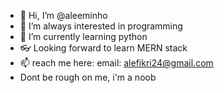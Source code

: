 - 👋 Hi, I’m @aleeminho
- 👀 I’m always interested in programming
- 🌱 I’m currently learning python
- 👓 Looking forward to learn MERN stack
- 📫 reach me here:
      email: alefikri24@gmail.com
- Dont be rough on me, i'm a noob

<!---
aleeminho/aleeminho is a ✨ special ✨ repository because its `README.md` (this file) appears on your GitHub profile.
You can click the Preview link to take a look at your changes.
--->
